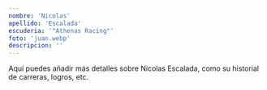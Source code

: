 ```yaml
---
nombre: 'Nicolas'
apellido: 'Escalada'
escuderia: '"Athenas Racing"'
foto: 'juan.webp'
descripcion: ''
---
```


Aquí puedes añadir más detalles sobre Nicolas Escalada, como su historial de carreras, logros, etc.
